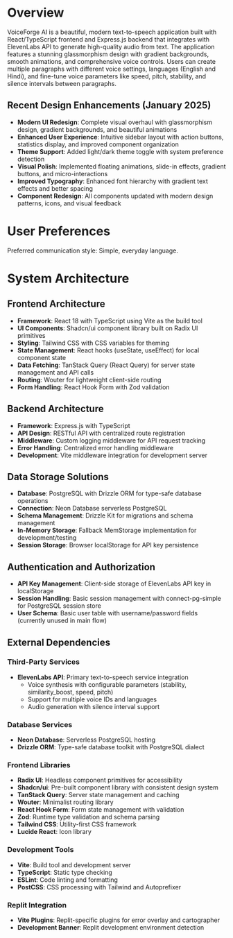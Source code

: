 # Overview

VoiceForge AI is a beautiful, modern text-to-speech application built with React/TypeScript frontend and Express.js backend that integrates with ElevenLabs API to generate high-quality audio from text. The application features a stunning glassmorphism design with gradient backgrounds, smooth animations, and comprehensive voice controls. Users can create multiple paragraphs with different voice settings, languages (English and Hindi), and fine-tune voice parameters like speed, pitch, stability, and silence intervals between paragraphs.

## Recent Design Enhancements (January 2025)

- **Modern UI Redesign**: Complete visual overhaul with glassmorphism design, gradient backgrounds, and beautiful animations
- **Enhanced User Experience**: Intuitive sidebar layout with action buttons, statistics display, and improved component organization  
- **Theme Support**: Added light/dark theme toggle with system preference detection
- **Visual Polish**: Implemented floating animations, slide-in effects, gradient buttons, and micro-interactions
- **Improved Typography**: Enhanced font hierarchy with gradient text effects and better spacing
- **Component Redesign**: All components updated with modern design patterns, icons, and visual feedback

# User Preferences

Preferred communication style: Simple, everyday language.

# System Architecture

## Frontend Architecture
- **Framework**: React 18 with TypeScript using Vite as the build tool
- **UI Components**: Shadcn/ui component library built on Radix UI primitives
- **Styling**: Tailwind CSS with CSS variables for theming
- **State Management**: React hooks (useState, useEffect) for local component state
- **Data Fetching**: TanStack Query (React Query) for server state management and API calls
- **Routing**: Wouter for lightweight client-side routing
- **Form Handling**: React Hook Form with Zod validation

## Backend Architecture
- **Framework**: Express.js with TypeScript
- **API Design**: RESTful API with centralized route registration
- **Middleware**: Custom logging middleware for API request tracking
- **Error Handling**: Centralized error handling middleware
- **Development**: Vite middleware integration for development server

## Data Storage Solutions
- **Database**: PostgreSQL with Drizzle ORM for type-safe database operations
- **Connection**: Neon Database serverless PostgreSQL
- **Schema Management**: Drizzle Kit for migrations and schema management
- **In-Memory Storage**: Fallback MemStorage implementation for development/testing
- **Session Storage**: Browser localStorage for API key persistence

## Authentication and Authorization
- **API Key Management**: Client-side storage of ElevenLabs API key in localStorage
- **Session Handling**: Basic session management with connect-pg-simple for PostgreSQL session store
- **User Schema**: Basic user table with username/password fields (currently unused in main flow)

## External Dependencies

### Third-Party Services
- **ElevenLabs API**: Primary text-to-speech service integration
  - Voice synthesis with configurable parameters (stability, similarity_boost, speed, pitch)
  - Support for multiple voice IDs and languages
  - Audio generation with silence interval support

### Database Services
- **Neon Database**: Serverless PostgreSQL hosting
- **Drizzle ORM**: Type-safe database toolkit with PostgreSQL dialect

### Frontend Libraries
- **Radix UI**: Headless component primitives for accessibility
- **Shadcn/ui**: Pre-built component library with consistent design system
- **TanStack Query**: Server state management and caching
- **Wouter**: Minimalist routing library
- **React Hook Form**: Form state management with validation
- **Zod**: Runtime type validation and schema parsing
- **Tailwind CSS**: Utility-first CSS framework
- **Lucide React**: Icon library

### Development Tools
- **Vite**: Build tool and development server
- **TypeScript**: Static type checking
- **ESLint**: Code linting and formatting
- **PostCSS**: CSS processing with Tailwind and Autoprefixer

### Replit Integration
- **Vite Plugins**: Replit-specific plugins for error overlay and cartographer
- **Development Banner**: Replit development environment detection